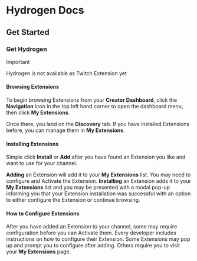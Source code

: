 # Hydrogen Docs

## Get Started

### Get Hydrogen

> [!IMPORTANT]
> Hydrogen is not available as Twitch Extension yet

#### Browsing Extensions

To begin browsing Extensions from your **Creator Dashboard**, click the **Navigation** icon in the top left hand corner to open the dashboard menu, then click **My Extensions**.

Once there, you land on the **Discovery** tab. If you have installed Extensions before, you can manage them in **My Extensions**.

#### Installing Extensions

Simple click **Install** or **Add** after you have found an Extension you like and want to use for your channel.

**Adding** an Extension will add it to your **My Extensions** list. You may need to configure and Activate the Extension. **Installing** an Extension adds it to your **My Extensions** list and you may be presented with a modal pop-up informing you that your Extension installation was successful with an option to either configure the Extension or continue browsing.

#### How to Configure Extensions

After you have added an Extension to your channel, some may require configuration before you can Activate them. Every developer includes instructions on how to configure their Extension. Some Extensions may pop up and prompt you to configure after adding. Others require you to visit your **My Extensions** page.
